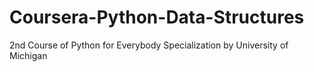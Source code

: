 # Coursera-Python-Data-Structures
2nd Course of Python for Everybody Specialization by University of Michigan
